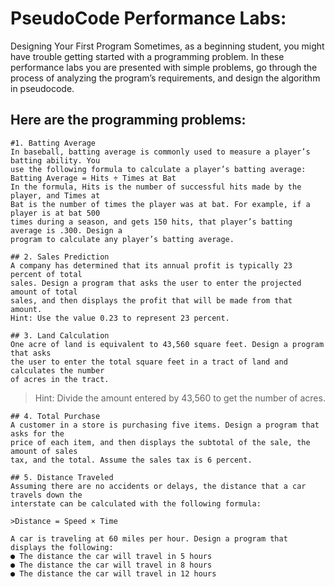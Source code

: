 # PseudoCode Performance Labs:

Designing Your First Program
Sometimes, as a beginning student, you might have trouble getting started with a programming
problem. In these performance labs you are presented with simple problems, go through the
process of analyzing the program’s requirements, and design the algorithm in
pseudocode. 

## Here are the programming problems:
```
#1. Batting Average
In baseball, batting average is commonly used to measure a player’s batting ability. You
use the following formula to calculate a player’s batting average:
Batting Average = Hits ÷ Times at Bat
In the formula, Hits is the number of successful hits made by the player, and Times at
Bat is the number of times the player was at bat. For example, if a player is at bat 500
times during a season, and gets 150 hits, that player’s batting average is .300. Design a
program to calculate any player’s batting average.
```
```
## 2. Sales Prediction
A company has determined that its annual profit is typically 23 percent of total
sales. Design a program that asks the user to enter the projected amount of total
sales, and then displays the profit that will be made from that amount.
Hint: Use the value 0.23 to represent 23 percent.
```
```
## 3. Land Calculation
One acre of land is equivalent to 43,560 square feet. Design a program that asks
the user to enter the total square feet in a tract of land and calculates the number
of acres in the tract.
```
>Hint: Divide the amount entered by 43,560 to get the number of acres.
```
## 4. Total Purchase
A customer in a store is purchasing five items. Design a program that asks for the
price of each item, and then displays the subtotal of the sale, the amount of sales
tax, and the total. Assume the sales tax is 6 percent.
```
```
## 5. Distance Traveled
Assuming there are no accidents or delays, the distance that a car travels down the
interstate can be calculated with the following formula:

>Distance = Speed × Time

A car is traveling at 60 miles per hour. Design a program that displays the following:
● The distance the car will travel in 5 hours
● The distance the car will travel in 8 hours
● The distance the car will travel in 12 hours
```
